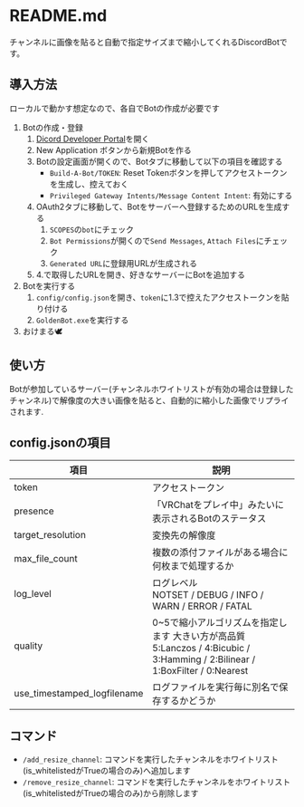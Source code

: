 # README.md

チャンネルに画像を貼ると自動で指定サイズまで縮小してくれるDiscordBotです。

## 導入方法

ローカルで動かす想定なので、各自でBotの作成が必要です
1. Botの作成・登録
   1. [Dicord Developer Portal](https://discord.com/developers/applications)を開く
   2. New Application ボタンから新規Botを作る
   3. Botの設定画面が開くので、Botタブに移動して以下の項目を確認する
      - `Build-A-Bot/TOKEN`: Reset Tokenボタンを押してアクセストークンを生成し、控えておく
      - `Privileged Gateway Intents/Message Content Intent`: 有効にする
   4. OAuth2タブに移動して、Botをサーバーへ登録するためのURLを生成する
      1. `SCOPES`の`bot`にチェック
      2. `Bot Permissions`が開くので`Send Messages`, `Attach Files`にチェック
      3. `Generated URL`に登録用URLが生成される
   5. 4.で取得したURLを開き、好きなサーバーにBotを追加する
2. Botを実行する
   1. `config/config.json`を開き、`token`に1.3で控えたアクセストークンを貼り付ける
   2. `GoldenBot.exe`を実行する
3. おけまる🕊️

## 使い方

Botが参加しているサーバー(チャンネルホワイトリストが有効の場合は登録したチャンネル)で解像度の大きい画像を貼ると、自動的に縮小した画像でリプライされます.

## config.jsonの項目

| 項目                        | 説明                                                                                                                            |
| --------------------------- | ------------------------------------------------------------------------------------------------------------------------------- |
| token                       | アクセストークン                                                                                                                |
| presence                    | 「VRChatをプレイ中」みたいに表示されるBotのステータス                                                                           |
| target_resolution           | 変換先の解像度                                                                                                                  |
| max_file_count              | 複数の添付ファイルがある場合に何枚まで処理するか                                                                                |
| log_level                   | ログレベル</br>NOTSET / DEBUG / INFO / WARN / ERROR / FATAL                                                                     |
| quality                     | 0~5で縮小アルゴリズムを指定します 大きい方が高品質</br>5:Lanczos / 4:Bicubic / 3:Hamming / 2:Bilinear / 1:BoxFilter / 0:Nearest |
| use_timestamped_logfilename | ログファイルを実行毎に別名で保存するかどうか                                                                                    |

## コマンド

- `/add_resize_channel`: コマンドを実行したチャンネルをホワイトリスト(is_whitelistedがTrueの場合のみ)へ追加します
- `/remove_resize_channel`: コマンドを実行したチャンネルをホワイトリスト(is_whitelistedがTrueの場合のみ)から削除します
